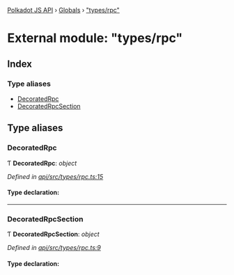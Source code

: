 [Polkadot JS API](../README.md) › [Globals](../globals.md) › ["types/rpc"](_types_rpc_.md)

# External module: "types/rpc"

## Index

### Type aliases

* [DecoratedRpc](_types_rpc_.md#decoratedrpc)
* [DecoratedRpcSection](_types_rpc_.md#decoratedrpcsection)

## Type aliases

###  DecoratedRpc

Ƭ **DecoratedRpc**: *object*

*Defined in [api/src/types/rpc.ts:15](https://github.com/polkadot-js/api/blob/86ce69680/packages/api/src/types/rpc.ts#L15)*

#### Type declaration:

___

###  DecoratedRpcSection

Ƭ **DecoratedRpcSection**: *object*

*Defined in [api/src/types/rpc.ts:9](https://github.com/polkadot-js/api/blob/86ce69680/packages/api/src/types/rpc.ts#L9)*

#### Type declaration:
